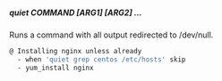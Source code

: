 ##### quiet COMMAND [ARG1] [ARG2] ...

Runs a command with all output redirected to /dev/null.

```bash
@ Installing nginx unless already
  - when 'quiet grep centos /etc/hosts' skip
  - yum_install nginx
```
